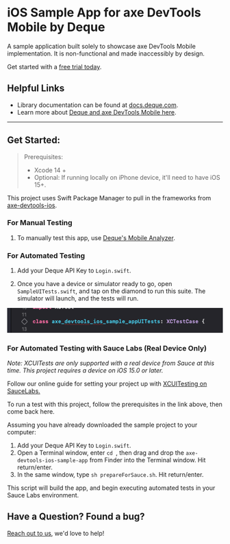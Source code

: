 # iOS Sample App for axe DevTools Mobile by Deque

A sample application built solely to showcase axe DevTools Mobile implementation. It is non-functional and made inaccessibly by design.

Get started with a [free trial today](https://axe.dequelabs.com/signup?product=axe-devtools-mobile&redirect_uri=https://axe.dequelabs.com/axe-devtools-mobile/get-started).

## Helpful Links
- Library documentation can be found at [docs.deque.com](https://docs.deque.com/devtools-mobile/).
- Learn more about [Deque and axe DevTools Mobile here](https://www.deque.com/).

------

## Get Started:

> Prerequisites:
> - Xcode 14 +
> - Optional: If running locally on iPhone device, it'll need to have iOS 15+.

This project uses Swift Package Manager to pull in the frameworks from [axe-devtools-ios](https://github.com/dequelabs/axe-devtools-ios/).

### For Manual Testing

1. To manually test this app, use [Deque's Mobile Analyzer](https://docs.deque.com/devtools-mobile-analyzer).

### For Automated Testing

1. Add your Deque API Key to `Login.swift`.

2. Once you have a device or simulator ready to go, open `SampleUITests.swift`, and tap on the diamond to run this suite. The simulator will launch, and the tests will run.

<img src="doc_img/UITests.png" alt="Shows the click area for running the UI test."/>

### For Automated Testing with Sauce Labs (Real Device Only)

_Note: XCUITests are only supported with a real device from Sauce at this time. This project requires a device on iOS 15.0 or later._

Follow our online guide for setting your project up with [XCUITesting on SauceLabs.](https://docs.deque.com/devtools-mobile/ios-example-sauce-labs-xcui) 

To run a test with this project, follow the prerequisites in the link above, then come back here.

Assuming you have already downloaded the sample project to your computer:
1. Add your Deque API Key to `Login.swift`.
2. Open a Terminal window, enter `cd `, then drag and drop the `axe-devtools-ios-sample-app` from Finder into the Terminal window. Hit return/enter.
3. In the same window, type `sh prepareForSauce.sh`. Hit return/enter.

This script will build the app, and begin executing automated tests in your Sauce Labs environment.

## Have a Question? Found a bug?

[Reach out to us](https://docs.deque.com/devtools-mobile/help), we'd love to help!
